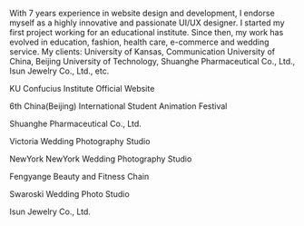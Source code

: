 With 7 years experience in website design and development, I endorse myself as a highly innovative and passionate UI/UX designer. I started my first project working for an educational institute. Since then, my work has evolved in education, fashion, health care, e-commerce and wedding service. My clients: University of Kansas, Communication University of China, Beijing University of Technology, Shuanghe Pharmaceutical Co., Ltd., Isun Jewelry Co., Ltd., etc.


KU Confucius Institute Official Website

6th China(Beijing) International Student Animation Festival

Shuanghe Pharmaceutical Co., Ltd.

Victoria Wedding Photography Studio

NewYork NewYork Wedding Photography Studio

Fengyange Beauty and Fitness Chain

Swaroski Wedding Photo Studio

Isun Jewelry Co., Ltd.